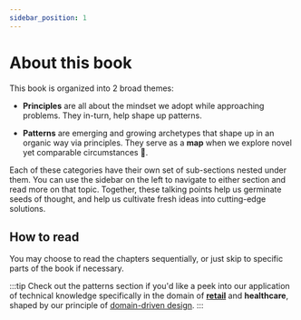 ```yaml
---
sidebar_position: 1
---
```


# About this book

This book is organized into 2 broad themes:

- **Principles** are all about the mindset we adopt while approaching problems. They in-turn, help shape up patterns.

- **Patterns** are emerging and growing archetypes that shape up in an organic way via principles. They serve as a **map** when we explore novel yet comparable circumstances 🧭.

Each of these categories have their own set of sub-sections nested under them. You can use the sidebar on the left to navigate to either section and read more on that topic. Together, these talking points help us germinate seeds of thought, and help us cultivate fresh ideas into cutting-edge solutions.

## How to read

You may choose to read the chapters sequentially, or just skip to specific parts of the book if necessary.

:::tip
Check out the patterns section if you'd like a peek into our application of technical knowledge specifically in the domain of **[retail](/docs/category/retail)** and **healthcare**, shaped by our principle of [domain-driven design](./principles/domain-driven-development).
:::
